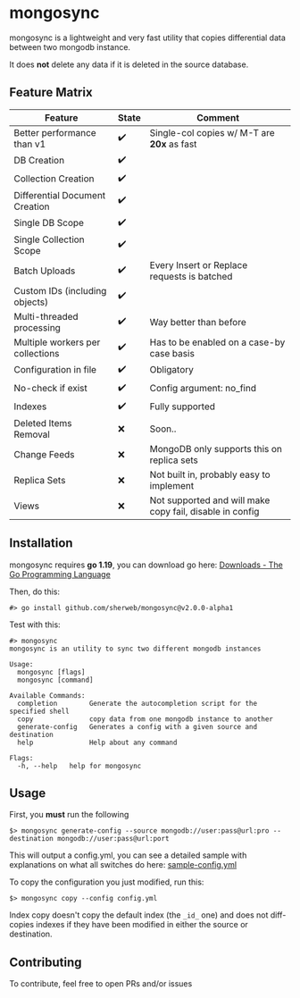 # mongosync
mongosync is a lightweight and very fast utility that copies differential data between two mongodb instance.

It does **not** delete any data if it is deleted in the source database.

## Feature Matrix
| Feature | State | Comment |
|--|--|--|
| Better performance than v1 | :heavy_check_mark: | Single-col copies w/ M-T are **20x** as fast |
| DB Creation | :heavy_check_mark: |
| Collection Creation | :heavy_check_mark: |
| Differential Document Creation | :heavy_check_mark:|
| Single DB Scope | :heavy_check_mark: |
| Single Collection Scope | :heavy_check_mark: |
| Batch Uploads | :heavy_check_mark: | Every Insert or Replace requests is batched |
| Custom IDs (including objects) | :heavy_check_mark: |
| Multi-threaded processing | :heavy_check_mark: | Way better than before |
| Multiple workers per collections | :heavy_check_mark: | Has to be enabled on a case-by case basis |
| Configuration in file | :heavy_check_mark: | Obligatory |
| No-check if exist | :heavy_check_mark: | Config argument: no_find |
| Indexes | :heavy_check_mark: | Fully supported |
| Deleted Items Removal | :x: | Soon.. |
| Change Feeds | :x: | MongoDB only supports this on replica sets |
| Replica Sets | :x: | Not built in, probably easy to implement |
| Views | :x: | Not supported and will make copy fail, disable in config |

## Installation 

mongosync requires **go 1.19**, you can download go here: [Downloads - The Go Programming Language](https://go.dev/dl/)

Then, do this:

    #> go install github.com/sherweb/mongosync@v2.0.0-alpha1

Test with this:

    #> mongosync
    mongosync is an utility to sync two different mongodb instances

    Usage:
      mongosync [flags]
      mongosync [command]
    
    Available Commands:
      completion        Generate the autocompletion script for the specified shell
      copy              copy data from one mongodb instance to another
      generate-config   Generates a config with a given source and destination
      help              Help about any command
    
    Flags:
      -h, --help   help for mongosync

## Usage

First, you **must** run the following

    $> mongosync generate-config --source mongodb://user:pass@url:pro --destination mongodb://user:pass@url:port

This will output a config.yml, you can see a detailed sample with explanations on what all switches do here: [sample-config.yml](sample-config.yml)

To copy the configuration you just modified, run this:

    $> mongosync copy --config config.yml


Index copy doesn't copy the default index (the `_id_` one) and does not diff-copies indexes if they have been modified in either the source or destination.

## Contributing

To contribute, feel free to open PRs and/or issues
